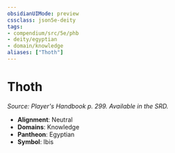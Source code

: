 ```yaml
---
obsidianUIMode: preview
cssclass: json5e-deity
tags:
- compendium/src/5e/phb
- deity/egyptian
- domain/knowledge
aliases: ["Thoth"]
---
```

# Thoth
*Source: Player's Handbook p. 299. Available in the SRD.* 

- **Alignment**: Neutral
- **Domains**: Knowledge
- **Pantheon**: Egyptian
- **Symbol**: Ibis